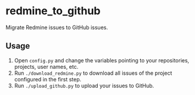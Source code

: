 # redmine_to_github
Migrate Redmine issues to GitHub issues.

## Usage

1. Open `config.py` and change the variables pointing to your repositories, projects, user names, etc.
2. Run `./download_redmine.py` to download all issues of the project configured in the first step.
3. Run `./upload_github.py` to upload your issues to GitHub.
